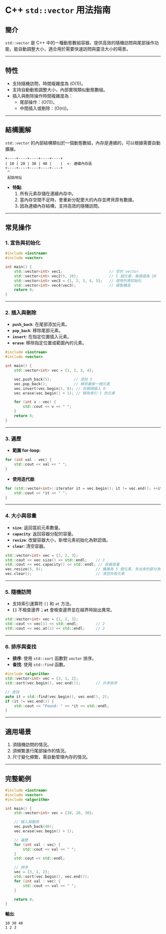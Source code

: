 # C++ `std::vector` 用法指南

## **簡介**
`std::vector` 是 C++ 中的一種動態數組容器，提供高效的隨機訪問與尾部操作功能，能自動調整大小，適合用於需要快速訪問與靈活大小的場景。

---

## **特性**
- 支持隨機訪問，時間複雜度為 \(O(1)\)。
- 支持自動動態調整大小，內部實現類似動態數組。
- 插入與刪除操作時間複雜度為：
  - 尾部操作：\(O(1)\)。
  - 中間插入或刪除：\(O(n)\)。

---

## **結構圖解**

`std::vector` 的內部結構類似於一個動態數組，內存是連續的，可以根據需要自動擴展。

```
+----+----+----+----+----+
| 10 | 20 | 30 | 40 |    |  <- 連續內存區
+----+----+----+----+----+
 ^
 起始地址
```

- **特點**:
  1. 所有元素存儲在連續內存中。
  2. 當內存空間不足時，會重新分配更大的內存並拷貝原有數據。
  3. 因為連續內存結構，支持高效的隨機訪問。

---

## **常見操作**

### **1. 宣告與初始化**
```cpp
#include <iostream>
#include <vector>

int main() {
    std::vector<int> vec1;                     // 空的 vector
    std::vector<int> vec2(5, 10);              // 5 個元素，每個值為 10
    std::vector<int> vec3 = {1, 2, 3, 4, 5};   // 使用列表初始化
    std::vector<int> vec4(vec3);               // 複製構造
    return 0;
}
```

---

### **2. 插入與刪除**
- **`push_back`**: 在尾部添加元素。
- **`pop_back`**: 移除尾部元素。
- **`insert`**: 在指定位置插入元素。
- **`erase`**: 移除指定位置或範圍內的元素。

```cpp
#include <iostream>
#include <vector>

int main() {
    std::vector<int> vec = {1, 2, 3, 4};

    vec.push_back(5);          // 添加 5
    vec.pop_back();            // 移除最後一個元素
    vec.insert(vec.begin(), 0); // 在開頭插入 0
    vec.erase(vec.begin() + 1); // 移除索引 1 的元素

    for (int v : vec) {
        std::cout << v << " ";
    }
    return 0;
}
```

---

### **3. 遍歷**
- **範圍 for-loop**:
```cpp
for (int val : vec) {
    std::cout << val << " ";
}
```

- **使用迭代器**:
```cpp
for (std::vector<int>::iterator it = vec.begin(); it != vec.end(); ++it) {
    std::cout << *it << " ";
}
```

---

### **4. 大小與容量**
- **`size`**: 返回當前元素數量。
- **`capacity`**: 返回容器分配的容量。
- **`resize`**: 改變容器大小，新增元素初始化為默認值。
- **`clear`**: 清空容器。

```cpp
std::vector<int> vec = {1, 2, 3};
std::cout << vec.size() << std::endl;    // 3
std::cout << vec.capacity() << std::endl; // 容器容量
vec.resize(5, 0);                        // 擴展為 5 個元素，多出來的部分為 0
vec.clear();                             // 清空所有元素
```

---

### **5. 隨機訪問**
- 支持索引運算符 `[]` 和 `at` 方法。
- **`[]`** 不檢查邊界；**`at`** 會檢查邊界並在越界時拋出異常。

```cpp
std::vector<int> vec = {1, 2, 3};
std::cout << vec[1] << std::endl;        // 2
std::cout << vec.at(1) << std::endl;     // 2
```

---

### **6. 排序與查找**
- **排序**: 使用 `std::sort` 函數對 `vector` 排序。
- **查找**: 使用 `std::find` 函數。

```cpp
#include <algorithm>
std::vector<int> vec = {3, 1, 2};
std::sort(vec.begin(), vec.end());       // 升序排序

// 查找
auto it = std::find(vec.begin(), vec.end(), 2);
if (it != vec.end()) {
    std::cout << "Found: " << *it << std::endl;
}
```

---

## **適用場景**
1. 須隨機訪問的情況。
2. 須頻繁進行尾部操作的情況。
3. 尺寸變化頻繁，需自動管理內存的情況。

---

## **完整範例**
```cpp
#include <iostream>
#include <vector>
#include <algorithm>

int main() {
    std::vector<int> vec = {10, 20, 30};

    // 插入與刪除
    vec.push_back(40);
    vec.erase(vec.begin() + 1);

    // 遍歷
    for (int val : vec) {
        std::cout << val << " ";
    }
    std::cout << std::endl;

    // 排序
    vec = {3, 1, 2};
    std::sort(vec.begin(), vec.end());
    for (int val : vec) {
        std::cout << val << " ";
    }

    return 0;
}
```

**輸出**:
```
10 30 40
1 2 3
```
